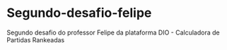 # Segundo-desafio-felipe
 Segundo desafio do professor Felipe da plataforma DIO -  Calculadora de Partidas Rankeadas
